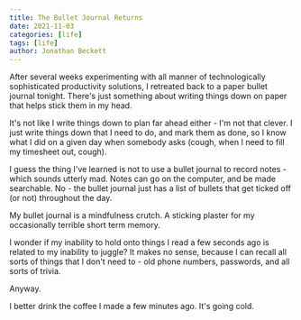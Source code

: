 ```yaml
---
title: The Bullet Journal Returns
date: 2021-11-03
categories: [life]
tags: [life]
author: Jonathan Beckett
---
```


After several weeks experimenting with all manner of technologically sophisticated productivity solutions, I retreated back to a paper bullet journal tonight. There's just something about writing things down on paper that helps stick them in my head.

It's not like I write things down to plan far ahead either - I'm not that clever. I just write things down that I need to do, and mark them as done, so I know what I did on a given day when somebody asks (cough, when I need to fill my timesheet out, cough).

I guess the thing I've learned is not to use a bullet journal to record notes - which sounds utterly mad. Notes can go on the computer, and be made searchable. No - the bullet journal just has a list of bullets that get ticked off (or not) throughout the day.

My bullet journal is a mindfulness crutch. A sticking plaster for my occasionally terrible short term memory.

I wonder if my inability to hold onto things I read a few seconds ago is related to my inability to juggle? It makes no sense, because I can recall all sorts of things that I don't need to - old phone numbers, passwords, and all sorts of trivia.

Anyway.

I better drink the coffee I made a few minutes ago. It's going cold.